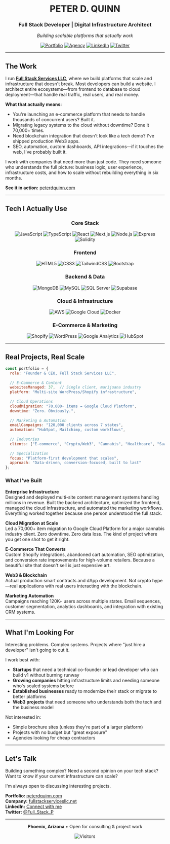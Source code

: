 <div align="center">

# PETER D. QUINN
### Full Stack Developer | Digital Infrastructure Architect

*Building scalable platforms that actually work*

[![Portfolio](https://img.shields.io/badge/Portfolio-peterdquinn.com-FF0066?style=for-the-badge)](https://www.peterdquinn.com)
[![Agency](https://img.shields.io/badge/Agency-Full_Stack_Services-00FF88?style=for-the-badge)](https://www.fullstackservicesllc.net)
[![LinkedIn](https://img.shields.io/badge/LinkedIn-Connect-0077B5?style=for-the-badge&logo=linkedin)](https://www.linkedin.com/in/peterdquinn31/)
[![Twitter](https://img.shields.io/badge/Twitter-@Full__Stack__P-1DA1F2?style=for-the-badge&logo=twitter)](https://x.com/Full_Stack_P)

</div>

---

## The Work

I run **[Full Stack Services LLC](https://www.fullstackservicesllc.net)**, where we build platforms that scale and infrastructure that doesn't break. Most developers can build a website. I architect entire ecosystems—from frontend to database to cloud deployment—that handle real traffic, real users, and real money.

**What that actually means:**
- You're launching an e-commerce platform that needs to handle thousands of concurrent users? Built it.
- Migrating legacy systems to the cloud without downtime? Done it 70,000+ times.
- Need blockchain integration that doesn't look like a tech demo? I've shipped production Web3 apps.
- SEO, automation, custom dashboards, API integrations—if it touches the web, I've probably built it.

I work with companies that need more than just code. They need someone who understands the full picture: business logic, user experience, infrastructure costs, and how to scale without rebuilding everything in six months.

**See it in action:** [peterdquinn.com](https://www.peterdquinn.com)

---

## Tech I Actually Use

<div align="center">

### Core Stack
![JavaScript](https://img.shields.io/badge/JavaScript-F7DF1E?style=for-the-badge&logo=javascript&logoColor=black)
![TypeScript](https://img.shields.io/badge/TypeScript-007ACC?style=for-the-badge&logo=typescript&logoColor=white)
![React](https://img.shields.io/badge/React-20232A?style=for-the-badge&logo=react&logoColor=61DAFB)
![Next.js](https://img.shields.io/badge/Next.js-000000?style=for-the-badge&logo=next.js&logoColor=white)
![Node.js](https://img.shields.io/badge/Node.js-43853D?style=for-the-badge&logo=node.js&logoColor=white)
![Express](https://img.shields.io/badge/Express-404D59?style=for-the-badge&logo=express)
![Solidity](https://img.shields.io/badge/Solidity-363636?style=for-the-badge&logo=solidity&logoColor=white)

### Frontend
![HTML5](https://img.shields.io/badge/HTML5-E34F26?style=for-the-badge&logo=html5&logoColor=white)
![CSS3](https://img.shields.io/badge/CSS3-1572B6?style=for-the-badge&logo=css3&logoColor=white)
![TailwindCSS](https://img.shields.io/badge/Tailwind-38B2AC?style=for-the-badge&logo=tailwind-css&logoColor=white)
![Bootstrap](https://img.shields.io/badge/Bootstrap-563D7C?style=for-the-badge&logo=bootstrap&logoColor=white)

### Backend & Data
![MongoDB](https://img.shields.io/badge/MongoDB-4EA94B?style=for-the-badge&logo=mongodb&logoColor=white)
![MySQL](https://img.shields.io/badge/MySQL-00000F?style=for-the-badge&logo=mysql&logoColor=white)
![SQL Server](https://img.shields.io/badge/SQL_Server-CC2927?style=for-the-badge&logo=microsoft-sql-server&logoColor=white)
![Supabase](https://img.shields.io/badge/Supabase-181818?style=for-the-badge&logo=supabase&logoColor=white)

### Cloud & Infrastructure
![AWS](https://img.shields.io/badge/AWS-232F3E?style=for-the-badge&logo=amazon-aws&logoColor=white)
![Google Cloud](https://img.shields.io/badge/Google_Cloud-4285F4?style=for-the-badge&logo=google-cloud&logoColor=white)
![Docker](https://img.shields.io/badge/Docker-0db7ed?style=for-the-badge&logo=docker&logoColor=white)

### E-Commerce & Marketing
![Shopify](https://img.shields.io/badge/Shopify-7AB55C?style=for-the-badge&logo=shopify&logoColor=white)
![WordPress](https://img.shields.io/badge/WordPress-21759B?style=for-the-badge&logo=wordpress&logoColor=white)
![Google Analytics](https://img.shields.io/badge/Analytics-E37400?style=for-the-badge&logo=google-analytics&logoColor=white)
![HubSpot](https://img.shields.io/badge/HubSpot-FF7A59?style=for-the-badge&logo=hubspot&logoColor=white)

</div>

---

## Real Projects, Real Scale

```javascript
const portfolio = {
  role: "Founder & CEO, Full Stack Services LLC",
  
  // E-Commerce & Content
  websitesManaged: 37,  // Single client, marijuana industry
  platform: "Multi-site WordPress/Shopify infrastructure",
  
  // Cloud Operations
  cloudMigration: "70,000+ items → Google Cloud Platform",
  downtime: "Zero. Obviously.",
  
  // Marketing & Automation
  emailCampaigns: "120,000 clients across 7 states",
  automation: "HubSpot, Mailchimp, custom workflows",
  
  // Industries
  clients: ["E-commerce", "Crypto/Web3", "Cannabis", "Healthcare", "SaaS"],
  
  // Specialization
  focus: "Platform-first development that scales",
  approach: "Data-driven, conversion-focused, built to last"
};
```

### What I've Built

**Enterprise Infrastructure**  
Designed and deployed multi-site content management systems handling millions in revenue. Built the backend architecture, optimized the frontend, managed the cloud infrastructure, and automated the marketing workflows. Everything worked together because one person understood the full stack.

**Cloud Migration at Scale**  
Led a 70,000+ item migration to Google Cloud Platform for a major cannabis industry client. Zero downtime. Zero data loss. The kind of project where you get one shot to get it right.

**E-Commerce That Converts**  
Custom Shopify integrations, abandoned cart automation, SEO optimization, and conversion rate improvements for high-volume retailers. Because a beautiful site that doesn't sell is just expensive art.

**Web3 & Blockchain**  
Actual production smart contracts and dApp development. Not crypto hype—real applications with real users interacting with the blockchain.

**Marketing Automation**  
Campaigns reaching 120K+ users across multiple states. Email sequences, customer segmentation, analytics dashboards, and integration with existing CRM systems.

---

## What I'm Looking For

Interesting problems. Complex systems. Projects where "just hire a developer" isn't going to cut it.

I work best with:
- **Startups** that need a technical co-founder or lead developer who can build v1 without burning runway
- **Growing companies** hitting infrastructure limits and needing someone who's scaled systems before
- **Established businesses** ready to modernize their stack or migrate to better platforms
- **Web3 projects** that need someone who understands both the tech and the business model

Not interested in:
- Simple brochure sites (unless they're part of a larger platform)
- Projects with no budget but "great exposure"
- Agencies looking for cheap contractors

---

## Let's Talk

Building something complex? Need a second opinion on your tech stack? Want to know if your current infrastructure can scale?

I'm always open to discussing interesting projects.

**Portfolio:** [peterdquinn.com](https://www.peterdquinn.com)  
**Company:** [fullstackservicesllc.net](https://www.fullstackservicesllc.net)  
**LinkedIn:** [Connect with me](https://www.linkedin.com/in/peterdquinn31/)  
**Twitter:** [@Full_Stack_P](https://x.com/Full_Stack_P)

---



<div align="center">

**Phoenix, Arizona** • Open for consulting & project work

![Visitors](https://visitor-badge.laobi.icu/badge?page_id=peterdquinn.readme&left_color=00FF88&right_color=FF0066)

</div>
